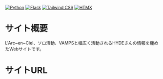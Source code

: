 [![Python](https://img.shields.io/badge/Python-3776AB?logo=python&logoColor=fff)](#)
[![Flask](https://img.shields.io/badge/Flask-000?logo=flask&logoColor=fff)](#)
[![Tailwind CSS](https://img.shields.io/badge/Tailwind%20CSS-%2338B2AC.svg?logo=tailwind-css&logoColor=white)](#)
[![HTMX](https://img.shields.io/badge/HTMX-36C?logo=htmx&logoColor=fff)](#)

# サイト概要
L'Arc~en~Ciel、ソロ活動、VAMPSと幅広く活動されるHYDEさんの情報を纏めたWebサイトです。

# サイトURL

